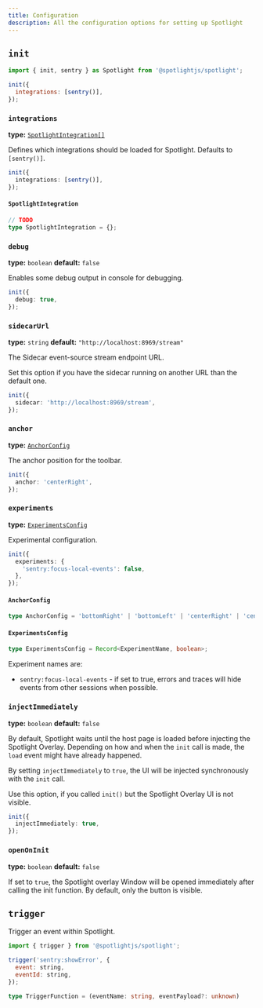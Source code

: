 ```yaml
---
title: Configuration
description: All the configuration options for setting up Spotlight
---
```


## `init`

```js
import { init, sentry } as Spotlight from '@spotlightjs/spotlight';

init({
  integrations: [sentry()],
});
```

### `integrations`

**type:** [`SpotlightIntegration[]`](#spotlightintegration)

Defines which integrations should be loaded for Spotlight. Defaults to `[sentry()]`.

```ts
init({
  integrations: [sentry()],
});
```

#### `SpotlightIntegration`

```ts
// TODO
type SpotlightIntegration = {};
```

### `debug`

**type:** `boolean` **default:** `false`

Enables some debug output in console for debugging.

```ts
init({
  debug: true,
});
```

### `sidecarUrl`

**type:** `string` **default:** `"http://localhost:8969/stream"`

The Sidecar event-source stream endpoint URL.

Set this option if you have the sidecar running on another URL than the default one.

```ts
init({
  sidecar: 'http://localhost:8969/stream',
});
```

### `anchor`

**type:** [`AnchorConfig`](#anchorconfig)

The anchor position for the toolbar.

```ts
init({
  anchor: 'centerRight',
});
```

### `experiments`

**type:** [`ExperimentsConfig`](#experimentsconfig)

Experimental configuration.

```ts
init({
  experiments: {
    'sentry:focus-local-events': false,
  },
});
```

#### `AnchorConfig`

```ts
type AnchorConfig = 'bottomRight' | 'bottomLeft' | 'centerRight' | 'centerLeft' | 'topLeft' | 'topRight';
```

#### `ExperimentsConfig`

```ts
type ExperimentsConfig = Record<ExperimentName, boolean>;
```

Experiment names are:

- `sentry:focus-local-events` - if set to true, errors and traces will hide events from other sessions when possible.

### `injectImmediately`

**type:** `boolean` **default:** `false`

By default, Spotlight waits until the host page is loaded before injecting the Spotlight Overlay. Depending on how and
when the `init` call is made, the `load` event might have already happened.

By setting `injectImmediately` to `true`, the UI will be injected synchronously with the `init` call.

Use this option, if you called `init()` but the Spotlight Overlay UI is not visible.

```ts
init({
  injectImmediately: true,
});
```

### `openOnInit`

**type:** `boolean` **default:** `false`

If set to `true`, the Spotlight overlay Window will be opened immediately after calling the init function. By default,
only the button is visible.

## `trigger`

Trigger an event within Spotlight.

```js
import { trigger } from '@spotlightjs/spotlight';

trigger('sentry:showError', {
  event: string,
  eventId: string,
});
```

```ts
type TriggerFunction = (eventName: string, eventPayload?: unknown)
```
